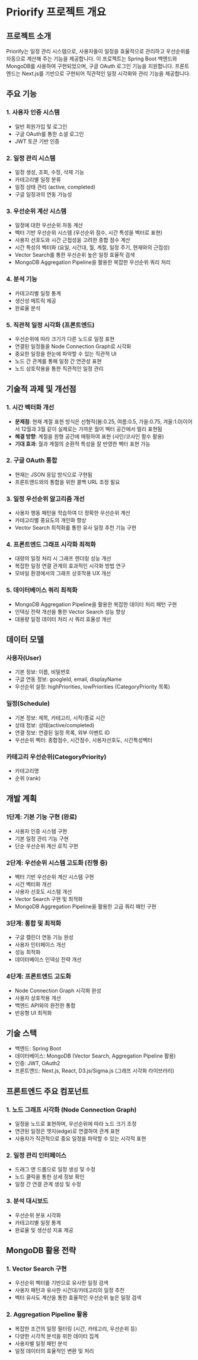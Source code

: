 # Priorify 프로젝트 개요

## 프로젝트 소개
Priorify는 일정 관리 시스템으로, 사용자들이 일정을 효율적으로 관리하고 우선순위를 자동으로 계산해 주는 기능을 제공합니다. 이 프로젝트는 Spring Boot 백엔드와 MongoDB를 사용하여 구현되었으며, 구글 OAuth 로그인 기능을 지원합니다. 프론트엔드는 Next.js를 기반으로 구현되어 직관적인 일정 시각화와 관리 기능을 제공합니다.

## 주요 기능

### 1. 사용자 인증 시스템
- 일반 회원가입 및 로그인
- 구글 OAuth를 통한 소셜 로그인
- JWT 토큰 기반 인증

### 2. 일정 관리 시스템
- 일정 생성, 조회, 수정, 삭제 기능
- 카테고리별 일정 분류
- 일정 상태 관리 (active, completed)
- 구글 일정과의 연동 가능성

### 3. 우선순위 계산 시스템
- 일정에 대한 우선순위 자동 계산
- 벡터 기반 우선순위 시스템 (우선순위 점수, 시간 특성을 벡터로 표현)
- 사용자 선호도와 시간 근접성을 고려한 종합 점수 계산
- 시간 특성의 벡터화 (요일, 시간대, 월, 계절, 일정 주기, 현재와의 근접성)
- Vector Search를 통한 우선순위 높은 일정 효율적 검색
- MongoDB Aggregation Pipeline을 활용한 복잡한 우선순위 쿼리 처리

### 4. 분석 기능
- 카테고리별 일정 통계
- 생산성 메트릭 제공
- 완료율 분석

### 5. 직관적 일정 시각화 (프론트엔드)
- 우선순위에 따라 크기가 다른 노드로 일정 표현
- 연결된 일정들을 Node Connection Graph로 시각화
- 중요한 일정을 한눈에 파악할 수 있는 직관적 UI
- 노드 간 관계를 통해 일정 간 연관성 표현
- 노드 상호작용을 통한 직관적인 일정 관리

## 기술적 과제 및 개선점

### 1. 시간 벡터화 개선
- **문제점**: 현재 계절 표현 방식은 선형적(봄:0.25, 여름:0.5, 가을:0.75, 겨울:1.0)이어서 12월과 3월 같이 실제로는 가까운 월이 벡터 공간에서 멀리 표현됨
- **해결 방향**: 계절을 원형 공간에 매핑하여 표현 (사인/코사인 함수 활용)
- **기대 효과**: 월과 계절의 순환적 특성을 잘 반영한 벡터 표현 가능

### 2. 구글 OAuth 통합
- 현재는 JSON 응답 방식으로 구현됨
- 프론트엔드와의 통합을 위한 콜백 URL 조정 필요

### 3. 일정 우선순위 알고리즘 개선
- 사용자 행동 패턴을 학습하여 더 정확한 우선순위 계산
- 카테고리별 중요도의 개인화 향상
- Vector Search 최적화를 통한 유사 일정 추천 기능 구현

### 4. 프론트엔드 그래프 시각화 최적화
- 대량의 일정 처리 시 그래프 렌더링 성능 개선
- 복잡한 일정 연결 관계의 효과적인 시각화 방법 연구
- 모바일 환경에서의 그래프 상호작용 UX 개선

### 5. 데이터베이스 쿼리 최적화
- MongoDB Aggregation Pipeline을 활용한 복잡한 데이터 처리 패턴 구현
- 인덱싱 전략 개선을 통한 Vector Search 성능 향상
- 대용량 일정 데이터 처리 시 쿼리 효율성 개선

## 데이터 모델

### 사용자(User)
- 기본 정보: 이름, 비밀번호
- 구글 연동 정보: googleId, email, displayName
- 우선순위 설정: highPriorities, lowPriorities (CategoryPriority 목록)

### 일정(Schedule)
- 기본 정보: 제목, 카테고리, 시작/종료 시간
- 상태 정보: 상태(active/completed)
- 연결 정보: 연결된 일정 목록, 외부 이벤트 ID
- 우선순위 벡터: 종합점수, 시간점수, 사용자선호도, 시간특성벡터

### 카테고리 우선순위(CategoryPriority)
- 카테고리명
- 순위 (rank)

## 개발 계획

### 1단계: 기본 기능 구현 (완료)
- 사용자 인증 시스템 구현
- 기본 일정 관리 기능 구현
- 단순 우선순위 계산 로직 구현

### 2단계: 우선순위 시스템 고도화 (진행 중)
- 벡터 기반 우선순위 계산 시스템 구현
- 시간 벡터화 개선
- 사용자 선호도 시스템 개선
- Vector Search 구현 및 최적화
- MongoDB Aggregation Pipeline을 활용한 고급 쿼리 패턴 구현

### 3단계: 통합 및 최적화
- 구글 캘린더 연동 기능 완성
- 사용자 인터페이스 개선
- 성능 최적화
- 데이터베이스 인덱싱 전략 개선

### 4단계: 프론트엔드 고도화
- Node Connection Graph 시각화 완성
- 사용자 상호작용 개선
- 백엔드 API와의 완전한 통합
- 반응형 UI 최적화

## 기술 스택
- 백엔드: Spring Boot
- 데이터베이스: MongoDB (Vector Search, Aggregation Pipeline 활용)
- 인증: JWT, OAuth2
- 프론트엔드: Next.js, React, D3.js/Sigma.js (그래프 시각화 라이브러리)

## 프론트엔드 주요 컴포넌트

### 1. 노드 그래프 시각화 (Node Connection Graph)
- 일정을 노드로 표현하며, 우선순위에 따라 노드 크기 조정
- 연관된 일정은 엣지(edge)로 연결하여 관계 표현
- 사용자가 직관적으로 중요 일정을 파악할 수 있는 시각적 표현

### 2. 일정 관리 인터페이스
- 드래그 앤 드롭으로 일정 생성 및 수정
- 노드 클릭을 통한 상세 정보 확인
- 일정 간 연결 관계 생성 및 수정

### 3. 분석 대시보드
- 우선순위 분포 시각화
- 카테고리별 일정 통계
- 완료율 및 생산성 지표 제공

## MongoDB 활용 전략

### 1. Vector Search 구현
- 우선순위 벡터를 기반으로 유사한 일정 검색
- 사용자 패턴과 유사한 시간대/카테고리의 일정 추천
- 벡터 유사도 계산을 통한 효율적인 우선순위 높은 일정 검색

### 2. Aggregation Pipeline 활용
- 복잡한 조건의 일정 필터링 (시간, 카테고리, 우선순위 등)
- 다양한 시각적 분석을 위한 데이터 집계
- 사용자별 일정 패턴 분석
- 일정 데이터의 효율적인 변환 및 처리 
